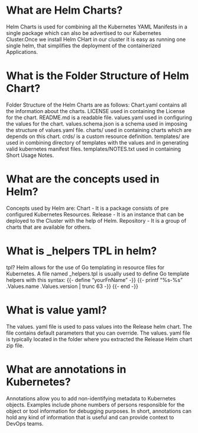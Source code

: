 # What are Helm Charts?

Helm Charts is used for combining all the Kubernetes YAML Manifests in a single package which can also be advertised to our Kubernetes Cluster.Once we install Helm CHart in our cluster it is easy as running one single helm, that simplifies the deployment of the containerized Applications.

# What is the Folder Structure of Helm Chart?
Folder Structure of the Helm Charts are as follows:
Chart.yaml contains all the information about the charts.
LICENSE used in containing the License for the chart.
README.md is a readable file.
values.yaml used in configuring the values for the chart.
values.schema.json is a schema used in imposing the structure of values.yaml file.
charts/ used in containing charts which are depends on this chart.
crds/ is a custom resource definition.
templates/ are used in combining directory of templates with the values and in generating valid kubernetes manifest files.
templates/NOTES.txt used in containing Short Usage Notes.

# What are the concepts used in Helm?
Concepts used by Helm are:
Chart - It is a package consists of pre configured Kubernetes Resources.
Release - It is an instance that can be deployed to the Cluster with the help of Helm.
Repository - It is a group of charts that are available for others.


# What is _helpers TPL in helm?
tpl? Helm allows for the use of Go templating in resource files for Kubernetes. A file named _helpers.tpl is usually used to define Go template helpers with this syntax: {{- define “yourFnName” -}} {{- printf “%s-%s” .Values.name .Values.version | trunc 63 -}} {{- end -}}

# What is value yaml?
The values. yaml file is used to pass values into the Release helm chart. The file contains default parameters that you can override. The values. yaml file is typically located in the folder where you extracted the Release Helm chart zip file.

# What are annotations in Kubernetes?
Annotations allow you to add non-identifying metadata to Kubernetes objects. Examples include phone numbers of persons responsible for the object or tool information for debugging purposes. In short, annotations can hold any kind of information that is useful and can provide context to DevOps teams.

